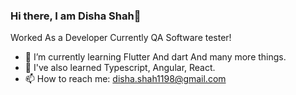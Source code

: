 ### Hi there,  I am Disha Shah👋

Worked As a Developer Currently QA Software tester!
- 🔭 I’m currently learning Flutter And dart And many more things.
- 🌱 I've also learned Typescript, Angular, React.
- 📫 How to reach me: disha.shah1198@gmail.com 
